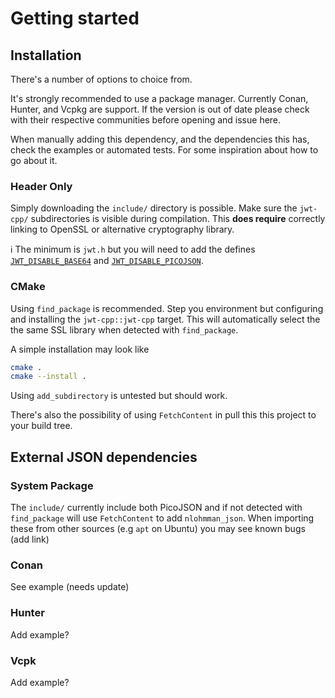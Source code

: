 # Getting started

## Installation

There's a number of options to choice from.

It's strongly recommended to use a package manager. Currently Conan, Hunter, and Vcpkg are support.
If the version is out of date please check with their respective communities before opening and issue here.

When manually adding this dependency, and the dependencies this has, check the examples or automated tests.
For some inspiration about how to go about it.

### Header Only

Simply downloading the `include/` directory is possible.
Make sure the `jwt-cpp/` subdirectories is visible during compilation.
This **does require** correctly linking to OpenSSL or alternative cryptography library.

:information_source: The minimum is `jwt.h` but you will need to add the defines [`JWT_DISABLE_BASE64`](https://github.com/Thalhammer/jwt-cpp/blob/c9a511f436eaa13857336ebeb44dbc5b7860fe01/include/jwt-cpp/jwt.h#L11) and [`JWT_DISABLE_PICOJSON`](https://github.com/Thalhammer/jwt-cpp/blob/c9a511f436eaa13857336ebeb44dbc5b7860fe01/include/jwt-cpp/jwt.h#L4).

### CMake

Using `find_package` is recommended. Step you environment but configuring and installing the `jwt-cpp::jwt-cpp` target.
This will automatically select the the same SSL library when detected with `find_package`.

A simple installation may look like

```sh
cmake .
cmake --install .
```

Using `add_subdirectory` is untested but should work.

There's also the possibility of using `FetchContent` in pull this this project to your build tree.

## External JSON dependencies

### System Package

The `include/` currently include both PicoJSON and if not detected with `find_package` will use `FetchContent` to add `nlohmman_json`.
When importing these from other sources (e.g `apt` on Ubuntu) you may see known bugs (add link)

### Conan

See example (needs update)

### Hunter

Add example?

### Vcpk

Add example?
